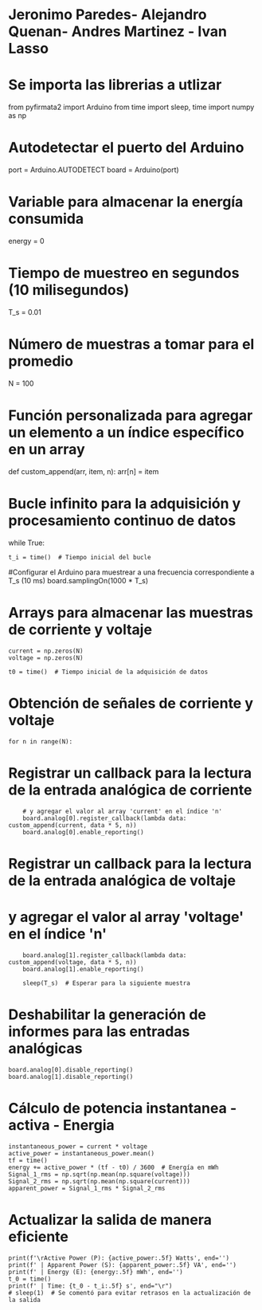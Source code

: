#  Jeronimo Paredes- Alejandro Quenan- Andres Martinez - Ivan Lasso
#   Se importa las librerias a utlizar
from pyfirmata2 import Arduino
from time import sleep, time
import numpy as np

# Autodetectar el puerto del Arduino
port = Arduino.AUTODETECT
board = Arduino(port)

# Variable para almacenar la energía consumida
energy = 0
# Tiempo de muestreo en segundos (10 milisegundos)
T_s = 0.01

# Número de muestras a tomar para el promedio
N = 100
# Función personalizada para agregar un elemento a un índice específico en un array
def custom_append(arr, item, n):
    arr[n] = item
# Bucle infinito para la adquisición y procesamiento continuo de datos
while True:

    t_i = time()  # Tiempo inicial del bucle

#Configurar el Arduino para muestrear a una frecuencia correspondiente a T_s (10 ms)
    board.samplingOn(1000 * T_s)

# Arrays para almacenar las muestras de corriente y voltaje
    current = np.zeros(N)
    voltage = np.zeros(N)

    t0 = time()  # Tiempo inicial de la adquisición de datos

# Obtención de señales de corriente y voltaje
    for n in range(N):
# Registrar un callback para la lectura de la entrada analógica de corriente
        # y agregar el valor al array 'current' en el índice 'n'
        board.analog[0].register_callback(lambda data: custom_append(current, data * 5, n))
        board.analog[0].enable_reporting()

# Registrar un callback para la lectura de la entrada analógica de voltaje
# y agregar el valor al array 'voltage' en el índice 'n'
        board.analog[1].register_callback(lambda data: custom_append(voltage, data * 5, n))
        board.analog[1].enable_reporting()

        sleep(T_s)  # Esperar para la siguiente muestra

# Deshabilitar la generación de informes para las entradas analógicas
    board.analog[0].disable_reporting()
    board.analog[1].disable_reporting()

# Cálculo de potencia instantanea -activa - Energia
    instantaneous_power = current * voltage
    active_power = instantaneous_power.mean()
    tf = time()
    energy += active_power * (tf - t0) / 3600  # Energía en mWh
    Signal_1_rms = np.sqrt(np.mean(np.square(voltage)))
    Signal_2_rms = np.sqrt(np.mean(np.square(current)))
    apparent_power = Signal_1_rms * Signal_2_rms

# Actualizar la salida de manera eficiente
    print(f'\rActive Power (P): {active_power:.5f} Watts', end='')
    print(f' | Apparent Power (S): {apparent_power:.5f} VA', end='')
    print(f' | Energy (E): {energy:.5f} mWh', end='')
    t_0 = time()
    print(f' | Time: {t_0 - t_i:.5f} s', end="\r")
    # sleep(1)  # Se comentó para evitar retrasos en la actualización de la salida
